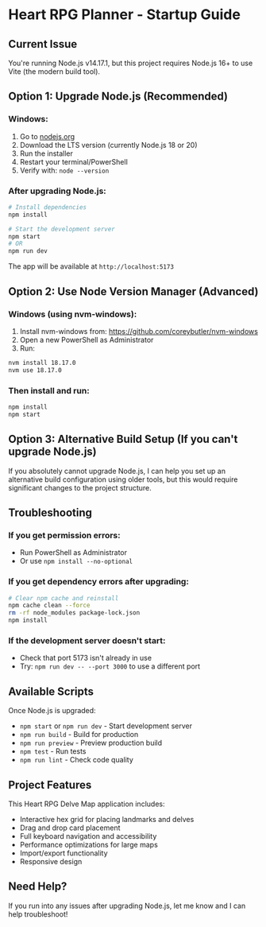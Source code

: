 # Heart RPG Planner - Startup Guide

## Current Issue
You're running Node.js v14.17.1, but this project requires Node.js 16+ to use Vite (the modern build tool).

## Option 1: Upgrade Node.js (Recommended)

### Windows:
1. Go to [nodejs.org](https://nodejs.org/)
2. Download the LTS version (currently Node.js 18 or 20)
3. Run the installer
4. Restart your terminal/PowerShell
5. Verify with: `node --version`

### After upgrading Node.js:
```bash
# Install dependencies
npm install

# Start the development server
npm start
# OR
npm run dev
```

The app will be available at `http://localhost:5173`

## Option 2: Use Node Version Manager (Advanced)

### Windows (using nvm-windows):
1. Install nvm-windows from: https://github.com/coreybutler/nvm-windows
2. Open a new PowerShell as Administrator
3. Run:
```bash
nvm install 18.17.0
nvm use 18.17.0
```

### Then install and run:
```bash
npm install
npm start
```

## Option 3: Alternative Build Setup (If you can't upgrade Node.js)

If you absolutely cannot upgrade Node.js, I can help you set up an alternative build configuration using older tools, but this would require significant changes to the project structure.

## Troubleshooting

### If you get permission errors:
- Run PowerShell as Administrator
- Or use `npm install --no-optional`

### If you get dependency errors after upgrading:
```bash
# Clear npm cache and reinstall
npm cache clean --force
rm -rf node_modules package-lock.json
npm install
```

### If the development server doesn't start:
- Check that port 5173 isn't already in use
- Try: `npm run dev -- --port 3000` to use a different port

## Available Scripts

Once Node.js is upgraded:

- `npm start` or `npm run dev` - Start development server
- `npm run build` - Build for production
- `npm run preview` - Preview production build
- `npm test` - Run tests
- `npm run lint` - Check code quality

## Project Features

This Heart RPG Delve Map application includes:
- Interactive hex grid for placing landmarks and delves
- Drag and drop card placement
- Full keyboard navigation and accessibility
- Performance optimizations for large maps
- Import/export functionality
- Responsive design

## Need Help?

If you run into any issues after upgrading Node.js, let me know and I can help troubleshoot!